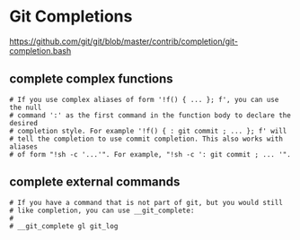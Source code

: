 # Git Completions

https://github.com/git/git/blob/master/contrib/completion/git-completion.bash

## complete complex functions

```
# If you use complex aliases of form '!f() { ... }; f', you can use the null
# command ':' as the first command in the function body to declare the desired
# completion style. For example '!f() { : git commit ; ... }; f' will
# tell the completion to use commit completion. This also works with aliases
# of form "!sh -c '...'". For example, "!sh -c ': git commit ; ... '".
```

## complete external commands

```
# If you have a command that is not part of git, but you would still
# like completion, you can use __git_complete:
#
# __git_complete gl git_log
```
